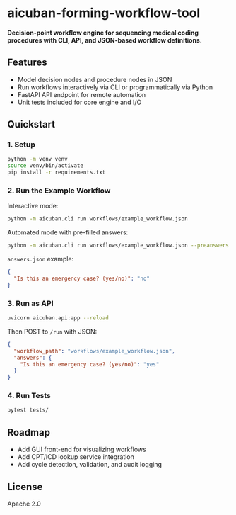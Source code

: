 # aicuban-forming-workflow-tool

**Decision-point workflow engine for sequencing medical coding
procedures with CLI, API, and JSON-based workflow definitions.**

## Features

-   Model decision nodes and procedure nodes in JSON
-   Run workflows interactively via CLI or programmatically via Python
-   FastAPI API endpoint for remote automation
-   Unit tests included for core engine and I/O

## Quickstart

### 1. Setup

``` bash
python -m venv venv
source venv/bin/activate
pip install -r requirements.txt
```

### 2. Run the Example Workflow

Interactive mode:

``` bash
python -m aicuban.cli run workflows/example_workflow.json
```

Automated mode with pre-filled answers:

``` bash
python -m aicuban.cli run workflows/example_workflow.json --preanswers answers.json
```

`answers.json` example:

``` json
{
  "Is this an emergency case? (yes/no)": "no"
}
```

### 3. Run as API

``` bash
uvicorn aicuban.api:app --reload
```

Then POST to `/run` with JSON:

``` json
{
  "workflow_path": "workflows/example_workflow.json",
  "answers": {
    "Is this an emergency case? (yes/no)": "yes"
  }
}
```

### 4. Run Tests

``` bash
pytest tests/
```

## Roadmap

-   Add GUI front-end for visualizing workflows
-   Add CPT/ICD lookup service integration
-   Add cycle detection, validation, and audit logging

## License

Apache 2.0
